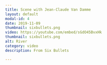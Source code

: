 ```yaml
---
title: Scene with Jean-Claude Van Damme
layout: default
modal-id: 4
date: 2019-11-09
thumbnail: sixbullets.png
video: https://youtube.com/embed/sGdO45BvxHk
thumbnail: sixbullets.png
alt: River
category: video
description: From Six Bullets

---
```


